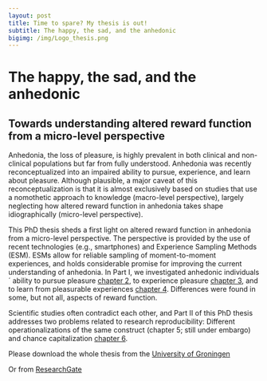 ```yaml
---
layout: post
title: Time to spare? My thesis is out!
subtitle: The happy, the sad, and the anhedonic
bigimg: /img/Logo_thesis.png
---
```

# The happy, the sad, and the anhedonic
## Towards understanding altered reward function from a micro-level perspective

Anhedonia, the loss of pleasure, is highly prevalent in both clinical and non-clinical
populations but far from fully understood. Anhedonia was recently reconceptualized
into an impaired ability to pursue, experience, and learn about pleasure. Although
plausible, a major caveat of this reconceptualization is that it is almost exclusively
based on studies that use a nomothetic approach to knowledge (macro-level
perspective), largely neglecting how altered reward function in anhedonia takes shape
idiographically (micro-level perspective).

This PhD thesis sheds a first light on altered reward function in anhedonia from
a micro-level perspective. The perspective is provided by the use of recent
technologies (e.g., smartphones) and Experience Sampling Methods (ESM). ESMs
allow for reliable sampling of moment-to-moment experiences, and holds
considerable promise for improving the current understanding of anhedonia. In Part I,
we investigated anhedonic individuals´ ability to pursue pleasure [chapter 2](https://www.rug.nl/research/portal/files/50536183/Chapter_2.pdf), to
experience pleasure [chapter 3](https://www.rug.nl/research/portal/files/50536185/Chapter_3.pdf), and to learn from pleasurable experiences [chapter 4](https://www.rug.nl/research/portal/files/50536187/Chapter_4.pdf).
Differences were found in some, but not all, aspects of reward function.

Scientific studies often contradict each other, and Part II of this PhD thesis
addresses two problems related to research reproducibility: Different
operationalizations of the same construct (chapter 5; still under embargo) and chance capitalization
[chapter 6](https://www.rug.nl/research/portal/files/50536191/Chapter_6.pdf). 

Please download the whole thesis from the [University of Groningen](https://www.rug.nl/research/portal/publications/the-happy-the-sad-and-the-anhedonic(809469ab-4c9b-468b-a9b1-be97af42b493).html)

Or from [ResearchGate](https://www.researchgate.net/profile/Vera_Heininga/publication/323695831_The_happy_the_sad_and_the_anhedonic/links/5aa645270f7e9badd9ab9c06/The-happy-the-sad-and-the-anhedonic.pdf?_sg%5B0%5D=kaRv4XwiEIeOaaSYjegXgMpKFvqZkl0-MbkcUoplKsAm44ndBf6m56PfROt7LlF_yYDXDnTfVJxJ_Q3uDt4NbQ.bO8rnaMCamuJIaQxKi3QqHKssvuyvK-HMI3JIrD2Qz_bFtdG46act9tfWyJVPz1DZoLDqbtQ-sUI2zrhCyF4Kw&_sg%5B1%5D=6cXptD7LYkG1wbrIJY4WfsD0Wwu_AKep4EZr9zNAHd9oVIbqMf2mvwtCfX3ujFcfH80cD4FOJPHWlqKFDjzneVgudcy8KGwQaV85xHoZb4FS.bO8rnaMCamuJIaQxKi3QqHKssvuyvK-HMI3JIrD2Qz_bFtdG46act9tfWyJVPz1DZoLDqbtQ-sUI2zrhCyF4Kw&_iepl=)
